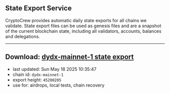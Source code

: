 ## State Export Service
CryptoCrew provides automatic daily state exports for all chains we validate. State export files can be used as genesis files and are a snapshot of the current blockchain state, including all validators, accounts, balances and delegations.

---
**Download: [dydx-mainnet-1 state export](https://dl-tyo.ccvalidators.com/SERVICE/dydx/dydx-mainnet-1_export_45200205.json)**
---

- last updated: Sun May 18 2025 10:35:47
- chain id: `dydx-mainnet-1`
- export height: `45200205`
- use for: airdrops, local tests, chain recovery
